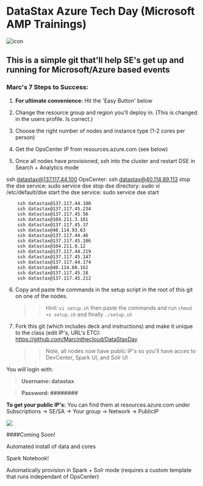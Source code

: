 DataStax Azure Tech Day (Microsoft AMP Trainings)
===================
![icon](http://i.imgur.com/FoIOBlt.png)

This is a simple git that'll help SE's get up and running for Microsoft/Azure based events
----------

### Marc's **7** Steps to Success:

1. **For ultimate convenience:** Hit the 'Easy Button' below

2. Change the resource group and region you'll deploy in. (This is changed in the users profile. Is correct.)
3. Choose the right number of nodes and instance type (1-2 cores per person)

4. Get the OpsCenter IP from resources.azure.com (see below)

5. Once all nodes have provisioned, ssh into the cluster and restart DSE in Search + Analytics mode

ssh datastax@137.117.44.100
<accept security fingerprint>
<enter password>
OpsCenter: ssh datastax@40.114.89.113
stop the dse service:  sudo service dse stop
dse directory:         sudo vi /etc/default/dse
start the dse service: sudo service dse start


        ssh datastax@137.117.44.100
        ssh datastax@137.117.45.234
        ssh datastax@137.117.45.56
        ssh datastax@104.211.3.101
        ssh datastax@137.117.45.37
        ssh datastax@40.114.93.63
        ssh datastax@137.117.44.46
        ssh datastax@137.117.45.106
        ssh datastax@104.211.8.12
        ssh datastax@137.117.44.219
        ssh datastax@137.117.45.147
        ssh datastax@137.117.44.174
        ssh datastax@40.114.88.162
        ssh datastax@137.117.45.18
        ssh datastax@137.117.45.212


6. Copy and paste the commands in the setup script in the root of this git on one of the nodes.

    >>Hint: `vi setup.sh` then paste the commands and run `chmod +x setup.sh` and finally `./setup.sh`

7. Fork this git (which includes deck and instructions) and make it unique to the class (edit IP's, URL's ETC): https://github.com/Marcinthecloud/DataStaxDay

    >>Note, all nodes now have public IP's so you'll have acces to DevCenter, Spark UI, and Solr UI


You will login with:

>**Username: datastax**

>**Password: ########**

**To get your public IP's:** You can find them at resources.azure.com under Subscriptions -> SE/SA -> Your group -> Network -> PublicIP

<a href="https://portal.azure.com/#create/Microsoft.Template/uri/https%3A%2F%2Fraw.githubusercontent.com%2FMarcintheCloud%2FAzureTechDaySetup%2Fmaster%2Fsingledc%2FmainTemplate.json" target="_blank">
    <img src="http://susankaywyatt.com/wp-content/uploads/2010/10/staples-easy-button.png"/>
</a>



####Coming Soon!

Automated install of data and cores

Spark Notebook!

Automatically provision in Spark + Solr mode (requires a custom template that runs independant of OpsCenter)
